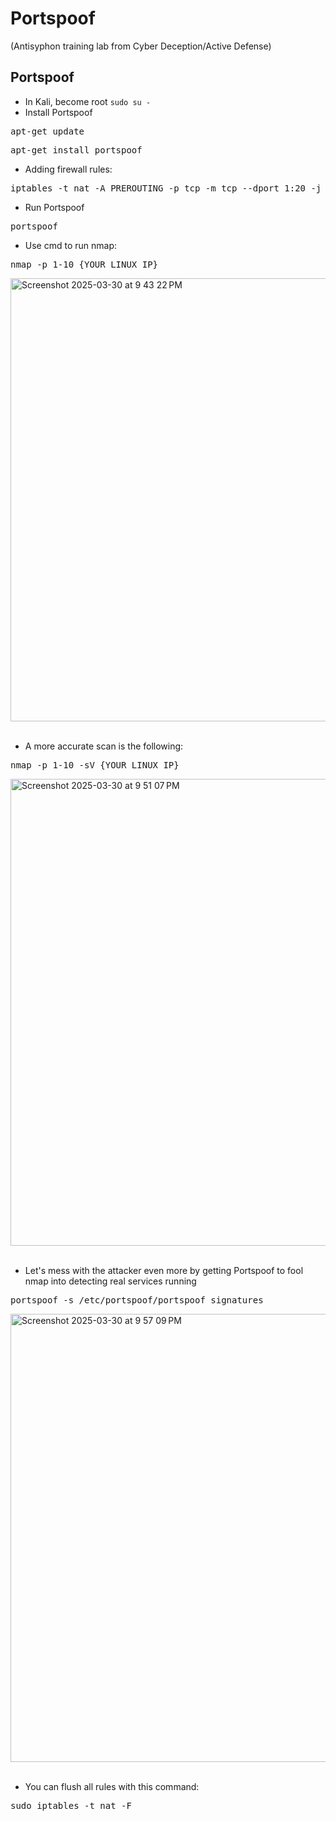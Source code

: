 # Portspoof
(Antisyphon training lab from Cyber Deception/Active Defense)
## Portspoof
- In Kali, become root ```sudo su -```
- Install Portspoof
<pre>apt-get update</pre>
<pre>apt-get install portspoof</pre>
- Adding firewall rules:
<pre>iptables -t nat -A PREROUTING -p tcp -m tcp --dport 1:20 -j REDIRECT --to-ports 4444</pre>
- Run Portspoof
<pre>portspoof</pre>
- Use cmd to run nmap:
<pre>nmap -p 1-10 {YOUR LINUX IP}</pre>
<img width="709" alt="Screenshot 2025-03-30 at 9 43 22 PM" src="https://github.com/user-attachments/assets/019aebb1-0c80-4875-adc9-7fd8cd50abc4" /><br><br>
- A more accurate scan is the following:
<pre>nmap -p 1-10 -sV {YOUR LINUX IP}</pre>
<img width="747" alt="Screenshot 2025-03-30 at 9 51 07 PM" src="https://github.com/user-attachments/assets/15e67a22-5c05-4920-aaef-9b21d0067bf3" /><br><br>
- Let's mess with the attacker even more by getting Portspoof to fool nmap into detecting real services running
<pre>portspoof -s /etc/portspoof/portspoof_signatures</pre>
<img width="717" alt="Screenshot 2025-03-30 at 9 57 09 PM" src="https://github.com/user-attachments/assets/9aee84bb-25a0-4a89-9e98-a3eecefe9e5c" /><br><br>
- You can flush all rules with this command:
<pre>sudo iptables -t nat -F</pre>
